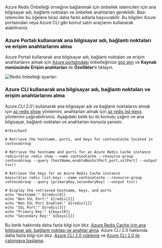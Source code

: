 Azure Redis Önbelleği örneğine bağlanmak için önbellek istemcileri için ana bilgisayar adı, bağlantı noktaları ve önbellek anahtarları gereklidir. Bazı istemciler bu öğelere biraz daha farklı adlarla başvurabilir. Bu bilgileri Azure portalından veya Azure CLI gibi komut satırı araçlarını kullanarak alabilirsiniz.

### <a name="retrieve-host-name-ports-and-access-keys-using-the-azure-portal"></a>Azure Portalı kullanarak ana bilgisayar adı, bağlantı noktaları ve erişim anahtarlarını alma
Azure Portalı kullanarak ana bilgisayar adı, bağlantı noktaları ve erişim anahtarlarını almak için [Azure portalındaki](https://portal.azure.com) önbelleğinize [göz atın](../articles/redis-cache/cache-configure.md#configure-redis-cache-settings) ve **Kaynak menüsünde** **Erişim anahtarları** ile **Özellikler**’e tıklayın. 

![Redis önbelleği ayarları](media/redis-cache-access-keys/redis-cache-hostname-ports-keys.png)

### <a name="retrieve-host-name-ports-and-access-keys-using-azure-cli"></a>Azure CLI kullanarak ana bilgisayar adı, bağlantı noktaları ve erişim anahtarlarını alma
Azure CLI 2.0’ı kullanarak ana bilgisayar adı ve bağlantı noktalarını almak için [az redis show](https://docs.microsoft.com/cli/azure/redis#show) yöntemini, anahtarları almak için [az redis list-keys](https://docs.microsoft.com/cli/azure/redis#list-keys) yöntemini çağırabilirsiniz. Aşağıdaki betik bu iki komutu çağırır ve ana bilgisayar, bağlantı noktaları ve anahtarları konsola yansıtır.

```azurecli
#/bin/bash

# Retrieve the hostname, ports, and keys for contosoCache located in contosoGroup

# Retrieve the hostname and ports for an Azure Redis Cache instance
redis=($(az redis show --name contosoCache --resource-group contosoGroup --query [hostName,enableNonSslPort,port,sslPort] --output tsv))

# Retrieve the keys for an Azure Redis Cache instance
keys=($(az redis list-keys --name contosoCache --resource-group contosoGroup --query [primaryKey,secondaryKey] --output tsv))

# Display the retrieved hostname, keys, and ports
echo "Hostname:" ${redis[0]}
echo "Non SSL Port:" ${redis[2]}
echo "Non SSL Port Enabled:" ${redis[1]}
echo "SSL Port:" ${redis[3]}
echo "Primary Key:" ${keys[0]}
echo "Secondary Key:" ${keys[1]}
```

Bu betik hakkında daha fazla bilgi için bkz. [Azure Redis Cache için ana bilgisayar adı, bağlantı noktası ve anahtar alma](../articles/redis-cache/scripts/cache-keys-ports.md). Azure CLI 2.0 hakkında daha fazla bilgi için bkz. [Azure CLI 2.0 yükleme](https://docs.microsoft.com/cli/azure/install-azure-cli) ve [Azure CLI 2.0 ile çalışmaya başlama](https://docs.microsoft.com/cli/azure/get-started-with-azure-cli).
